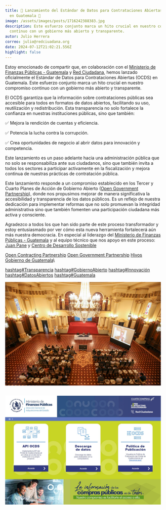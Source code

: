 ```yaml
---
title: 🚀 Lanzamiento del Estándar de Datos para Contrataciones Abiertas (OCDS)
  en Guatemala 🚀
image: /assets/images/posts/1716242388383.jpg
description: Este esfuerzo conjunto marca un hito crucial en nuestro compromiso
  continuo con un gobierno más abierto y transparente.
autor: Julio Herrera
correo: julio@redciuadana.org
date: 2024-07-12T21:02:21.556Z
highlight: false
---
```

  <!--StartFragment-->

  Estoy emocionado de compartir que, en colaboración con el [Ministerio de Finanzas Públicas - Guatemala](https://www.linkedin.com/company/ministerio-de-finanzas-p%C3%BAblicas-guatemala/) y [Red Ciudadana](https://www.linkedin.com/company/red-ciudadana/), hemos lanzado oficialmente el Estándar de Datos para Contrataciones Abiertas (OCDS) en Guatemala. Este esfuerzo conjunto marca un hito crucial en nuestro compromiso continuo con un gobierno más abierto y transparente.

  El OCDS garantiza que la información sobre contrataciones públicas sea accesible para todos en formatos de datos abiertos, facilitando su uso, reutilización y redistribución. Esta transparencia no solo fortalece la confianza en nuestras instituciones públicas, sino que también:

  ✅ Mejora la rendición de cuentas y eficiencia.

  ✅ Potencia la lucha contra la corrupción.

  ✅ Crea oportunidades de negocio al abrir datos para innovación y competencia.

  Este lanzamiento es un paso adelante hacia una administración pública que no solo se responsabiliza ante sus ciudadanos, sino que también invita a todos los sectores a participar activamente en la fiscalización y mejora continua de nuestras prácticas de contratación pública.

  Este lanzamiento responde a un compromiso establecido en los Tercer y Cuarto Planes de Acción de Gobierno Abierto ([Open Government Partnership](https://www.linkedin.com/company/open-government-partnership/)), donde nos propusimos mejorar de manera significativa la accesibilidad y transparencia de los datos públicos. Es un reflejo de nuestra dedicación para implementar reformas que no solo promuevan la integridad administrativa sino que también fomenten una participación ciudadana más activa y consciente.

  Agradezco a todos los que han sido parte de este proceso transformador y estoy entusiasmado por ver cómo esta nueva herramienta fortalecerá aún más nuestra democracia. En especial al liderazgo del [Ministerio de Finanzas Públicas - Guatemala](https://www.linkedin.com/company/ministerio-de-finanzas-p%C3%BAblicas-guatemala/) y al equipo técnico que nos apoyo en este proceso: [](https://www.linkedin.com/in/ACoAADz7HmcBrQhrw_5drDVCpgoVaq7NtHjRkHM)[Juan Pane](https://www.linkedin.com/in/juan-pane/) y [Centro de Desarrollo Sostenible](https://www.linkedin.com/company/centro-de-desarrollo-sostenible/)

  [Open Contracting Partnership](https://www.linkedin.com/company/opencontractingpartnership/) [Open Government Partnership](https://www.linkedin.com/company/open-government-partnership/) [Hivos](https://www.linkedin.com/company/hivos/) [Gobierno de Guatemala](https://www.linkedin.com/company/guatemalagob/)\

  [hashtag#Transparencia](https://www.linkedin.com/feed/hashtag/?keywords=transparencia&highlightedUpdateUrns=urn%3Ali%3Aactivity%3A7198442324157153280) [hashtag#GobiernoAbierto](https://www.linkedin.com/feed/hashtag/?keywords=gobiernoabierto&highlightedUpdateUrns=urn%3Ali%3Aactivity%3A7198442324157153280) [hashtag#Innovación](https://www.linkedin.com/feed/hashtag/?keywords=innovaci%C3%B3n&highlightedUpdateUrns=urn%3Ali%3Aactivity%3A7198442324157153280) [hashtag#DatosAbiertos](https://www.linkedin.com/feed/hashtag/?keywords=datosabiertos&highlightedUpdateUrns=urn%3Ali%3Aactivity%3A7198442324157153280) [hashtag#Guatemala](https://www.linkedin.com/feed/hashtag/?keywords=guatemala&highlightedUpdateUrns=urn%3Ali%3Aactivity%3A7198442324157153280)


  <!--EndFragment-->


  ![](/assets/images/posts/1716242389126.jpg)


  ![](/assets/images/posts/1716242387903.jpg)
---
